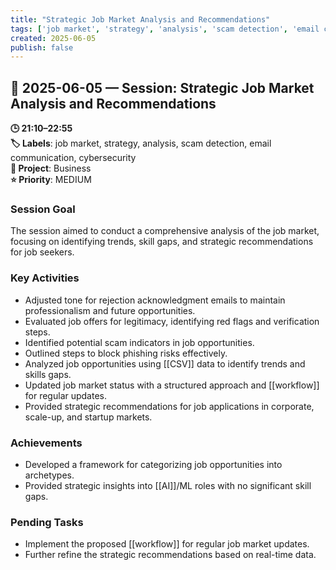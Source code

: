 ```yaml
---
title: "Strategic Job Market Analysis and Recommendations"
tags: ['job market', 'strategy', 'analysis', 'scam detection', 'email communication', 'cybersecurity']
created: 2025-06-05
publish: false
---
```


## 📅 2025-06-05 — Session: Strategic Job Market Analysis and Recommendations

**🕒 21:10–22:55**  
**🏷️ Labels**: job market, strategy, analysis, scam detection, email communication, cybersecurity  
**📂 Project**: Business  
**⭐ Priority**: MEDIUM  


### Session Goal
The session aimed to conduct a comprehensive analysis of the job market, focusing on identifying trends, skill gaps, and strategic recommendations for job seekers.

### Key Activities
- Adjusted tone for rejection acknowledgment emails to maintain professionalism and future opportunities.
- Evaluated job offers for legitimacy, identifying red flags and verification steps.
- Identified potential scam indicators in job opportunities.
- Outlined steps to block phishing risks effectively.
- Analyzed job opportunities using [[CSV]] data to identify trends and skills gaps.
- Updated job market status with a structured approach and [[workflow]] for regular updates.
- Provided strategic recommendations for job applications in corporate, scale-up, and startup markets.

### Achievements
- Developed a framework for categorizing job opportunities into archetypes.
- Provided strategic insights into [[AI]]/ML roles with no significant skill gaps.

### Pending Tasks
- Implement the proposed [[workflow]] for regular job market updates.
- Further refine the strategic recommendations based on real-time data.
